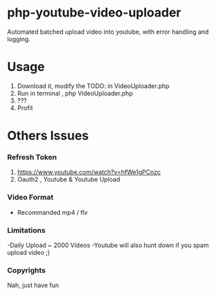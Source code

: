 # php-youtube-video-uploader
Automated batched upload video into youtube, with error handling and logging.
# Usage
1. Download it, modify the TODO: in VideoUploader.php
2. Run in terminal , php VideoUploader.php
3. ???
4. Profit

# Others Issues

### Refresh Token 
1. https://www.youtube.com/watch?v=hfWe1gPCnzc
2. Oauth2 , Youtube & Youtube Upload

### Video Format
- Recommanded mp4 / flv 

### Limitations
-Daily Upload ~ 2000 Videos
-Youtube will also hunt down if you spam upload video ;)

### Copyrights
Nah, just have fun
